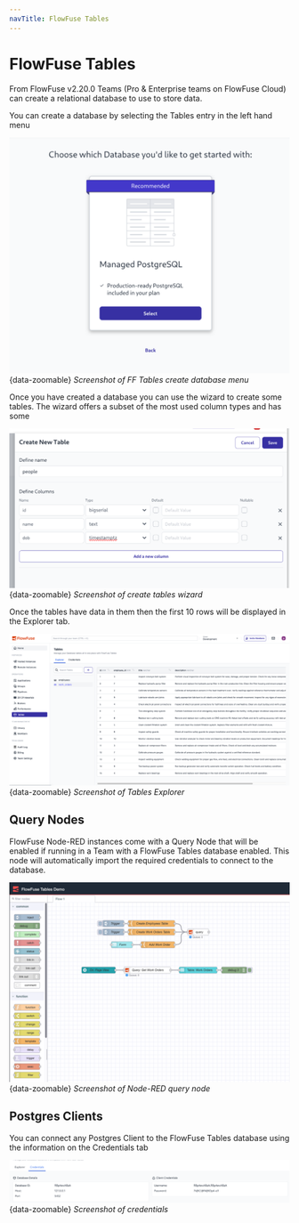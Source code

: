 ```yaml
---
navTitle: FlowFuse Tables
---
```


# FlowFuse Tables

From FlowFuse v2.20.0 Teams (Pro & Enterprise teams on FlowFuse Cloud) can create a relational database to use to store data.

You can create a database by selecting the Tables entry in the left hand menu

![Screenshot of FF Tables create database menu](./images/tables/create-database.png){data-zoomable}
_Screenshot of FF Tables create database menu_

Once you have created a database you can use the wizard to create some tables. The wizard offers a subset of the most used column types and has some 

![Screenshot of create tables wizard](./images/tables/create-table-wizard.png){data-zoomable}
_Screenshot of create tables wizard_

Once the tables have data in them then the first 10 rows will be displayed in the Explorer tab.

![Screenshot of Tables Explorer](./images/tables/tables-ui-screenshot.png){data-zoomable}
_Screenshot of Tables Explorer_

## Query Nodes

FlowFuse Node-RED instances come with a Query Node that will be enabled if running in a Team with a FlowFuse Tables database enabled. This node will automatically import the required credentials to connect to the database.

![Screenshot of Node-RED query node](./images/tables/tables-query-node.png){data-zoomable}
_Screenshot of Node-RED query node_

## Postgres Clients

You can connect any Postgres Client to the FlowFuse Tables database using the information on the Credentials tab

![Screenshot of credentials](./images/tables/credentials.png){data-zoomable}
_Screenshot of credentials_